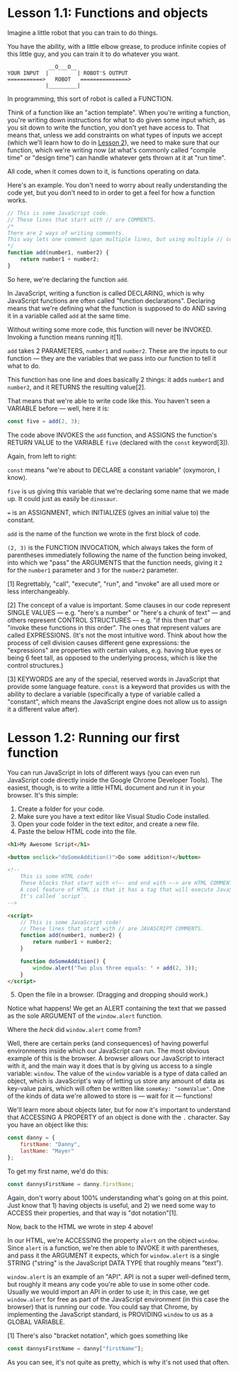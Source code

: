 # Lesson 1.1: Functions and objects

Imagine a little robot that you can train to do things.

You have the ability, with a little elbow grease, to produce infinite copies of
this little guy, and you can train it to do whatever you want.

```
             __O___O__
YOUR INPUT  |         | ROBOT'S OUTPUT
===========>   ROBOT   ===============>
            |_________|
```

In programming, this sort of robot is called a FUNCTION.

Think of a function like an "action template". When you're writing a function,
you're writing down instructions for what to do given some input which, as you
sit down to write the function, you don't yet have access to. That means that,
unless we add constraints on what types of inputs we accept (which we'll learn
how to do in [Lesson 2](./2.Types.md)), we need to make sure that our function,
which we're writing now (at what's commonly called "compile time" or "design
time") can handle whatever gets thrown at it at "run time".

All code, when it comes down to it, is functions operating on data.

Here's an example. You don't need to worry about really understanding the code
yet, but you don't need to in order to get a feel for how a function works.

```js
// This is some JavaScript code.
// These lines that start with // are COMMENTS.
/*
There are 2 ways of writing comments.
This way lets one comment span multiple lines, but using multiple // comments is fine too.
*/
function add(number1, number2) {
    return number1 + number2;
}
```

So here, we're declaring the function `add`.

In JavaScript, writing a function is called DECLARING, which is why JavaScript
functions are often called "function declarations". Declaring means that we're
defining what the function is supposed to do AND saving it in a variable called
`add` at the same time.

Without writing some more code, this function will never be INVOKED. Invoking
a function means running it[1]. 

`add` takes 2 PARAMETERS, `number1` and `number2`. These are the inputs to our
function — they are the variables that we pass into our function to tell it what
to do.

This function has one line and does basically 2 things: it adds `number1` and
`number2`, and it RETURNS the resulting value[2].

That means that we're able to write code like this. You haven't seen a VARIABLE
before — well, here it is:

```js
const five = add(2, 3);
```

The code above INVOKES the `add` function, and ASSIGNS the function's RETURN
VALUE to the VARIABLE `five` (declared with the `const` keyword[3]).

Again, from left to right:

`const` means "we're about to DECLARE a constant variable" (oxymoron, I know).

`five` is us giving this variable that we're declaring some name that we made
up. It could just as easily be `dinosaur`.

`=` is an ASSIGNMENT, which INITIALIZES (gives an initial value to) the constant.

`add` is the name of the function we wrote in the first block of code.

`(2, 3)` is the FUNCTION INVOCATION, which always takes the form of parentheses
immediately following the name of the function being invoked, into which we
"pass" the ARGUMENTS that the function needs, giving it `2` for the `number1`
parameter and `3` for the `number2` parameter.


[1] Regrettably, "call", "execute", "run", and "invoke" are all used more or
less interchangeably.

[2] The concept of a value is important. Some clauses in our code represent
SINGLE VALUES — e.g. "here's a number" or "here's a chunk of text" — and others
represent CONTROL STRUCTURES — e.g. "if this then that" or "invoke these
functions in this order". The ones that represent values are called EXPRESSIONS.
(It's not the most intuitive word. Think about how the process of cell division
causes different gene expressions: the "expressions" are properties with certain
values, e.g. having blue eyes or being 6 feet tall, as opposed to the underlying
process, which is like the control structures.)

[3] KEYWORDS are any of the special, reserved words in JavaScript that provide
some language feature. `const` is a keyword that provides us with the ability to
declare a variable (specifically a type of variable called a "constant", which
means the JavaScript engine does not allow us to assign it a different value
after).


# Lesson 1.2: Running our first function

You can run JavaScript in lots of different ways (you can even run JavaScript
code directly inside the Google Chrome Developer Tools). The easiest, though, is
to write a little HTML document and run it in your browser. It's this simple:

1. Create a folder for your code.
2. Make sure you have a text editor like Visual Studio Code installed.
3. Open your code folder in the text editor, and create a new file.
4. Paste the below HTML code into the file.

```html
<h1>My Awesome Script</h1>

<button onclick="doSomeAddition()">Do some addition!</button>

<!--
    This is some HTML code!
    These blocks that start with <!–- and end with —-> are HTML COMMENTS.
    A cool feature of HTML is that it has a tag that will execute JavaScript code!
    It's called `script`.
-->

<script>
    // This is some JavaScript code!
    // These lines that start with // are JAVASCRIPT COMMENTS.
    function add(number1, number2) {
        return number1 + number2;
    }

    function doSomeAddition() {
        window.alert("Two plus three equals: " + add(2, 3));
    }
</script>
```

5. Open the file in a browser. (Dragging and dropping should work.)

Notice what happens! We get an ALERT containing the text that we passed as the
sole ARGUMENT of the `window.alert` function.

Where the _heck_ did `window.alert` come from?

Well, there are certain perks (and consequences) of having powerful environments
inside which our JavaScript can run. The most obvious example of this is the
browser. A browser allows our JavaScript to interact with it, and the main way
it does that is by giving us access to a single variable: `window`. The value of
the `window` variable is a type of data called an object, which is JavaScript's
way of letting us store any amount of data as key-value pairs, which will often
be written like `someKey: "someValue"`. One of the kinds of data we're allowed
to store is — wait for it — functions!

We'll learn more about objects later, but for now it's important to understand
that ACCESSING A PROPERTY of an object is done with the `.` character. Say you
have an object like this:

```js
const danny = {
    firstName: "Danny",
    lastName: "Mayer"
};
```

To get my first name, we'd do this:

```js
const dannysFirstName = danny.firstName;
```

Again, don't worry about 100% understanding what's going on at this point. Just
know that 1) having objects is useful, and 2) we need some way to ACCESS their
properties, and that way is "dot notation"[1].

Now, back to the HTML we wrote in step 4 above!

In our HTML, we're ACCESSING the property `alert` on the object `window`. Since
`alert` is a function, we're then able to INVOKE it with parentheses, and pass
it the ARGUMENT it expects, which for `window.alert` is a single STRING
("string" is the JavaScript DATA TYPE that roughly means "text").

`window.alert` is an example of an "API". API is not a super well-defined term,
but roughly it means any code you're able to use in some other code. Usually we
would import an API in order to use it; in this case, we get `window.alert` for
free as part of the JavaScript environment (in this case the browser) that is
running our code. You could say that Chrome, by implementing the JavaScript
standard, is PROVIDING `window` to us as a GLOBAL VARIABLE.


[1] There's also "bracket notation", which goes something like
```js
const dannysFirstName = danny["firstName"];
```
As you can see, it's not quite as pretty, which is why it's not used that often.

